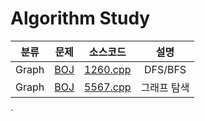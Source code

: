 # Algorithm Study

|    분류    | 문제 |   소스코드   |   설명  |
|:----------:|:----------:|:----------:|:----------:|
| Graph | [BOJ](https://www.acmicpc.net/problem/1260) | [1260.cpp](Graph1/1260.cpp) | DFS/BFS |
| Graph | [BOJ](https://www.acmicpc.net/problem/5567) | [5567.cpp](Graph1/5567.cpp) | 그래프 탐색 |
`